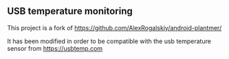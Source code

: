 ## USB temperature monitoring

This project is a fork of https://github.com/AlexRogalskiy/android-plantmer/

It has been modified in order to be compatible with the usb temperature sensor from https://usbtemp.com


